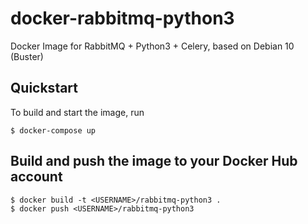 # docker-rabbitmq-python3

Docker Image for RabbitMQ + Python3 + Celery, based on Debian 10 (Buster)

## Quickstart

To build and start the image, run

```
$ docker-compose up
```

## Build and push the image to your Docker Hub account

```
$ docker build -t <USERNAME>/rabbitmq-python3 .
$ docker push <USERNAME>/rabbitmq-python3
```
